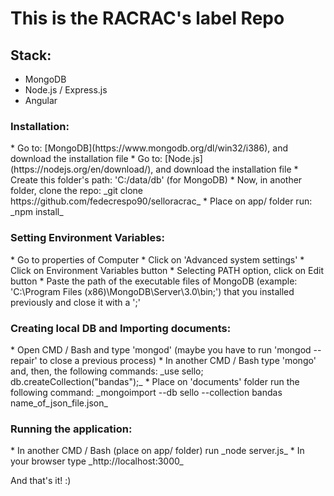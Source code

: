 # This is the RACRAC's label Repo
## Stack:
* MongoDB
* Node.js / Express.js
* Angular
<h3>Installation:</h3>
* Go to: [MongoDB](https://www.mongodb.org/dl/win32/i386), and download the installation file
* Go to: [Node.js](https://nodejs.org/en/download/), and download the installation file
* Create this folder's path: 'C:/data/db' (for MongoDB)
* Now, in another folder, clone the repo: _git clone https://github.com/fedecrespo90/selloracrac_
* Place on app/ folder run: _npm install_
<h3>Setting Environment Variables:</h3>
* Go to properties of Computer
* Click on 'Advanced system settings'
* Click on Environment Variables button
* Selecting PATH option, click on Edit button
* Paste the path of the executable files of MongoDB (example: 'C:\Program Files (x86)\MongoDB\Server\3.0\bin;') that you installed previously and close it with a ';'
<h3>Creating local DB and Importing documents:</h3>
* Open CMD / Bash and type 'mongod' (maybe you have to run 'mongod --repair' to close a previous process)
* In another CMD / Bash type 'mongo' and, then, the following commands: _use sello; db.createCollection("bandas");_
* Place on 'documents' folder run the following command: _mongoimport --db sello --collection bandas name_of_json_file.json_
<h3>Running the application:</h3>
* In another CMD / Bash (place on app/ folder) run _node server.js_
* In your browser type _http://localhost:3000_

And that's it! :)
